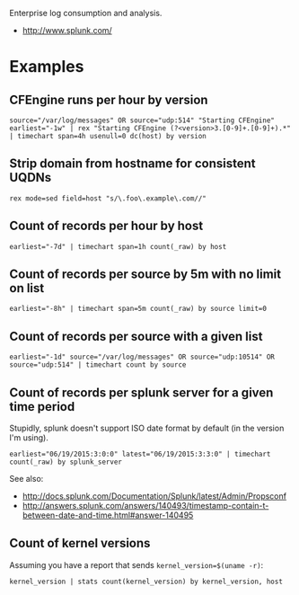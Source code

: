 Enterprise log consumption and analysis.
- http://www.splunk.com/

# Examples

## CFEngine runs per hour by version

    source="/var/log/messages" OR source="udp:514" "Starting CFEngine" earliest="-1w" | rex "Starting CFEngine (?<version>3.[0-9]+.[0-9]+).*" | timechart span=4h usenull=0 dc(host) by version

## Strip domain from hostname for consistent UQDNs
    rex mode=sed field=host "s/\.foo\.example\.com//"

## Count of records per hour by host

    earliest="-7d" | timechart span=1h count(_raw) by host

## Count of records per source by 5m with no limit on list

    earliest="-8h" | timechart span=5m count(_raw) by source limit=0

## Count of records per source with a given list

    earliest="-1d" source="/var/log/messages" OR source="udp:10514" OR source="udp:514" | timechart count by source

## Count of records per splunk server for a given time period
Stupidly, splunk doesn't support ISO date format by default (in the version I'm using).

    earliest="06/19/2015:3:0:0" latest="06/19/2015:3:3:0" | timechart count(_raw) by splunk_server

See also:
- http://docs.splunk.com/Documentation/Splunk/latest/Admin/Propsconf
- http://answers.splunk.com/answers/140493/timestamp-contain-t-between-date-and-time.html#answer-140495

## Count of kernel versions
Assuming you have a report that sends `kernel_version=$(uname -r)`:

    kernel_version | stats count(kernel_version) by kernel_version, host
